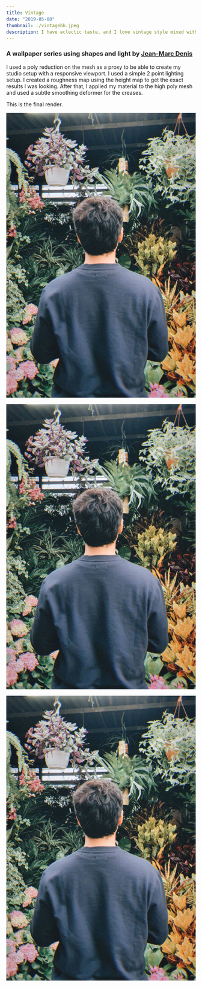 ```yaml
---
title: Vintage
date: "2019-05-08"
thumbnail: ./vintagebb.jpeg
description: I have eclectic taste, and I love vintage style mixed with glamour and old world charm.
---
```


### A wallpaper series using shapes and light by [Jean-Marc Denis](http://jmd.im/black)

I used a poly reduction on the mesh as a proxy to be able to create my studio setup with a responsive viewport. I used a simple 2 point lighting setup. I created a roughness map using the height map to get the exact results I was looking. After that, I applied my material to the high poly mesh and used a subtle smoothing deformer for the creases.

This is the final render.

<div class="kg-card kg-image-card kg-width-full">

![Darkness](./vintage1.jpeg)

</div>

<div class="kg-card kg-image-card kg-width-full">

![Darkness](./vintage1.jpeg)

</div>

<div class="kg-card kg-image-card kg-width-full">

![Darkness](./vintage1.jpeg)

</div>
